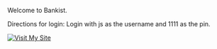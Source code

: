 Welcome to Bankist. 

Directions for login:
Login with js as the username and 1111 as the pin. 

[![Visit My Site](https://www.netlify.com/img/deploy/button.svg)]([https://your-netlify-site-url.netlify.app/](https://bankist-deploy.netlify.app)https://bankist-deploy.netlify.app)
